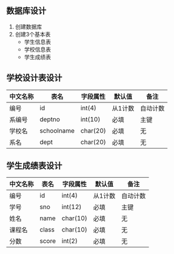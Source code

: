 ## 数据库设计

1. 创建数据库
2. 创建3个基本表
   - 学生信息表
   - 学校信息表
   - 学生成绩表





## 学校设计表设计
| 中文名称 | 表名 | 字段属性 | 默认值 | 备注 |
|---------|-----|---------|-------|------|
| 编号 | id | int(4) | 从1计数 | 自动计数 |
| 系编号 | deptno | int(10) | 必填 | 主键 |
| 学校名 | schoolname | char(20) | 必填 | 无 |
| 系名 | dept | char(20) | 必填 | 无 |

## 学生成绩表设计
| 中文名称 | 表名 | 字段属性 | 默认值 | 备注 |
|---------|-----|---------|-------|------|
| 编号 | id | int(4) | 从1计数 | 自动计数 |
| 学号 | sno | int(12) | 必填 | 主键 |
| 姓名 | name | char(10) | 必填 | 无 |
| 课程名 | class | char(10) | 必填 | 无 |
| 分数 | score | int(2) | 必填 | 无 |

